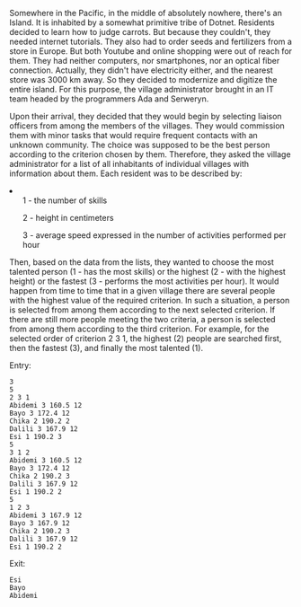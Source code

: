 Somewhere in the Pacific, in the middle of absolutely nowhere, there's an Island. It is inhabited by a somewhat primitive tribe of Dotnet. Residents decided to learn how to judge carrots. But because they couldn't, they needed internet tutorials. They also had to order seeds and fertilizers from a store in Europe. But both Youtube and online shopping were out of reach for them. They had neither computers, nor smartphones, nor an optical fiber connection. Actually, they didn't have electricity either, and the nearest store was 3000 km away. So they decided to modernize and digitize the entire island. For this purpose, the village administrator brought in an IT team headed by the programmers Ada and Serweryn.

Upon their arrival, they decided that they would begin by selecting liaison officers from among the members of the villages. They would commission them with minor tasks that would require frequent contacts with an unknown community. The choice was supposed to be the best person according to the criterion chosen by them. Therefore, they asked the village administrator for a list of all inhabitants of individual villages with information about them. Each resident was to be described by:
<li>
<ul>1 - the number of skills</ul>
<ul>2 - height in centimeters</ul>
<ul>3 - average speed expressed in the number of activities performed per hour</ul>
</li>
Then, based on the data from the lists, they wanted to choose the most talented person (1 - has the most skills) or the highest (2 - with the highest height) or the fastest (3 - performs the most activities per hour). It would happen from time to time that in a given village there are several people with the highest value of the required criterion. In such a situation, a person is selected from among them according to the next selected criterion. If there are still more people meeting the two criteria, a person is selected from among them according to the third criterion. For example, for the selected order of criterion 2 3 1, the highest (2) people are searched first, then the fastest (3), and finally the most talented (1).

Entry:
```
3
5
2 3 1
Abidemi 3 160.5 12
Bayo 3 172.4 12
Chika 2 190.2 2
Dalili 3 167.9 12
Esi 1 190.2 3
5
3 1 2
Abidemi 3 160.5 12
Bayo 3 172.4 12
Chika 2 190.2 3
Dalili 3 167.9 12
Esi 1 190.2 2
5
1 2 3
Abidemi 3 167.9 12
Bayo 3 167.9 12
Chika 2 190.2 3
Dalili 3 167.9 12
Esi 1 190.2 2
```
Exit:
```
Esi
Bayo
Abidemi
```
